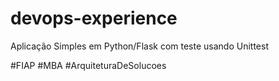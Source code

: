 # devops-experience
Aplicação Simples em Python/Flask com teste usando Unittest

#FIAP #MBA #ArquiteturaDeSolucoes
